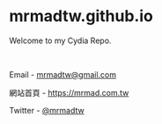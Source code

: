 # mrmadtw.github.io
Welcome to my Cydia Repo.

&nbsp;

Email - mrmadtw@gmail.com

網站首頁 - https://mrmad.com.tw

Twitter - [@mrmadtw](https://twitter.com/mrmadtw)
